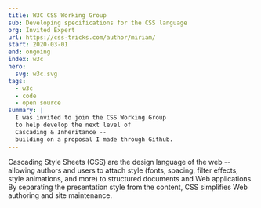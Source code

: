 ```yaml
---
title: W3C CSS Working Group
sub: Developing specifications for the CSS language
org: Invited Expert
url: https://css-tricks.com/author/miriam/
start: 2020-03-01
end: ongoing
index: w3c
hero:
  svg: w3c.svg
tags:
  - w3c
  - code
  - open source
summary: |
  I was invited to join the CSS Working Group
  to help develop the next level of
  Cascading & Inheritance --
  building on a proposal I made through Github.
---
```


Cascading Style Sheets (CSS) are the design language of the web --
allowing authors and users to attach style
(fonts, spacing, filter effects, style animations, and more)
to structured documents and Web applications.
By separating the presentation style from the content,
CSS simplifies Web authoring and site maintenance.
